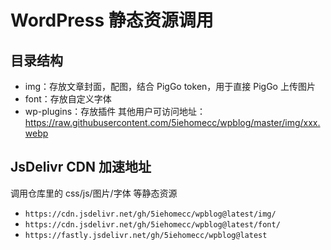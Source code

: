 # WordPress 静态资源调用

## 目录结构
- img：存放文章封面，配图，结合 PigGo token，用于直接 PigGo 上传图片
- font：存放自定义字体
- wp-plugins：存放插件
其他用户可访问地址：https://raw.githubusercontent.com/5iehomecc/wpblog/master/img/xxx.webp

## JsDelivr CDN 加速地址
调用仓库里的 css/js/图片/字体 等静态资源
- `https://cdn.jsdelivr.net/gh/5iehomecc/wpblog@latest/img/`
- `https://cdn.jsdelivr.net/gh/5iehomecc/wpblog@latest/font/`
- `https://fastly.jsdelivr.net/gh/5iehomecc/wpblog@latest`
